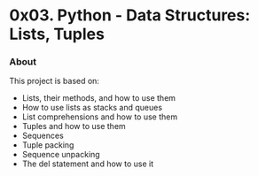 # 0x03. Python - Data Structures: Lists, Tuples

### About
This project is based on:
* Lists, their methods, and how to use them
* How to use lists as stacks and queues
* List comprehensions and how to use them
* Tuples and how to use them
* Sequences
* Tuple packing
* Sequence unpacking
* The del statement and how to use it
